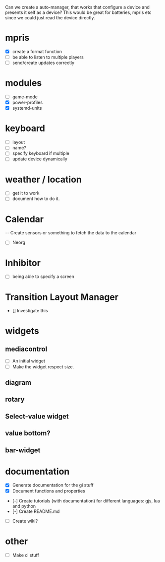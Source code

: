 Can we create a auto-manager, that works that configure a device and presents it self
as a device? This would be great for batteries, mpris etc since we could just read the device directly.

# mpris
- [x] create a format function
- [ ] be able to listen to multiple players
- [ ] send/create updates correctly

# modules 
- [ ] game-mode
- [x] power-profiles
- [x] systemd-units

# keyboard
- [ ] layout
- [ ] name?
- [ ] specify keyboard if multiple
- [ ] update device dynamically

# weather / location
- [ ] get it to work
- [ ] document how to do it.

# Calendar
-- Create sensors or something to fetch the data to the calendar
- [ ] Neorg

# Inhibitor
- [ ] being able to specify a screen

# Transition Layout Manager

- [] Investigate this

# widgets
## mediacontrol
- [ ] An initial widget
- [ ] Make the widget respect size.

## diagram

## rotary

## Select-value widget

## value bottom?

## bar-widget

# documentation
- [x] Generate documentation for the gi stuff
- [x] Document functions and properties
- [-] Create tutorials (with documentation) for different languages: gjs, lua and python
- [-] Create README.md
- [ ] Create wiki?

# other
- [ ] Make ci stuff

